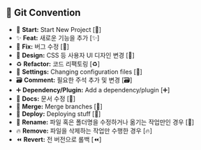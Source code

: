 ## 🎯 Git Convention

- 🎉 **Start:** Start New Project [:tada:]
- ✨ **Feat:** 새로운 기능을 추가 [:sparkles:]
- 🐛 **Fix:** 버그 수정 [:bug:]
- 🎨 **Design:** CSS 등 사용자 UI 디자인 변경 [:art:]
- ♻️ **Refactor:** 코드 리팩토링 [:recycle:]
- 🔧 **Settings:** Changing configuration files [:wrench:]
- 🗃️ **Comment:** 필요한 주석 추가 및 변경 [:card_file_box:]
- ➕ **Dependency/Plugin:** Add a dependency/plugin [:heavy_plus_sign:]
- 📝 **Docs:** 문서 수정 [:memo:]
- 🔀 **Merge:** Merge branches [:twisted_rightwards_arrows:]
- 🚀 **Deploy:** Deploying stuff [:rocket:]
- 🚚 **Rename:** 파일 혹은 폴더명을 수정하거나 옮기는 작업만인 경우 [:truck:]
- 🔥 **Remove:** 파일을 삭제하는 작업만 수행한 경우 [:fire:]
- ⏪️ **Revert:** 전 버전으로 롤백 [:rewind:]
